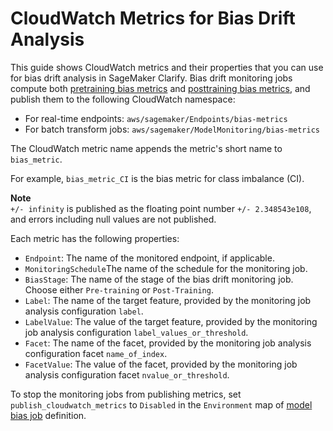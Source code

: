 # CloudWatch Metrics for Bias Drift Analysis<a name="clarify-model-monitor-bias-drift-cw"></a>

This guide shows CloudWatch metrics and their properties that you can use for bias drift analysis in SageMaker Clarify\. Bias drift monitoring jobs compute both [pretraining bias metrics](https://docs.aws.amazon.com/sagemaker/latest/dg/clarify-measure-data-bias.html) and [posttraining bias metrics](https://docs.aws.amazon.com/sagemaker/latest/dg/clarify-measure-post-training-bias.html), and publish them to the following CloudWatch namespace:
+ For real\-time endpoints: `aws/sagemaker/Endpoints/bias-metrics`
+ For batch transform jobs: `aws/sagemaker/ModelMonitoring/bias-metrics` 

The CloudWatch metric name appends the metric's short name to `bias_metric`\.

For example, `bias_metric_CI` is the bias metric for class imbalance \(CI\)\.

**Note**  
`+/- infinity` is published as the floating point number `+/- 2.348543e108`, and errors including null values are not published\.

Each metric has the following properties:
+ `Endpoint`: The name of the monitored endpoint, if applicable\.
+ `MonitoringSchedule`The name of the schedule for the monitoring job\. 
+ `BiasStage`: The name of the stage of the bias drift monitoring job\. Choose either `Pre-training` or `Post-Training`\.
+ `Label`: The name of the target feature, provided by the monitoring job analysis configuration `label`\.
+ `LabelValue`: The value of the target feature, provided by the monitoring job analysis configuration `label_values_or_threshold`\.
+ `Facet`: The name of the facet, provided by the monitoring job analysis configuration facet `name_of_index`\.
+ `FacetValue`: The value of the facet, provided by the monitoring job analysis configuration facet `nvalue_or_threshold`\.

To stop the monitoring jobs from publishing metrics, set `publish_cloudwatch_metrics` to `Disabled` in the `Environment` map of [model bias job](https://docs.aws.amazon.com/sagemaker/latest/APIReference/API_CreateModelBiasJobDefinition.html) definition\.